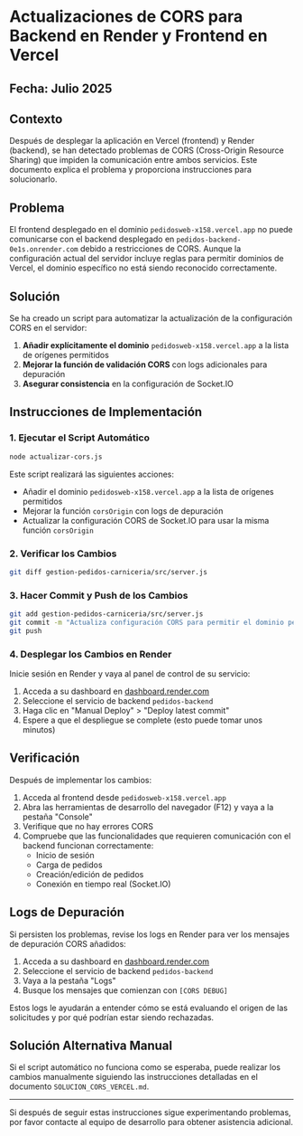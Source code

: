 # Actualizaciones de CORS para Backend en Render y Frontend en Vercel

## Fecha: Julio 2025

## Contexto

Después de desplegar la aplicación en Vercel (frontend) y Render (backend), se han detectado problemas de CORS (Cross-Origin Resource Sharing) que impiden la comunicación entre ambos servicios. Este documento explica el problema y proporciona instrucciones para solucionarlo.

## Problema

El frontend desplegado en el dominio `pedidosweb-x158.vercel.app` no puede comunicarse con el backend desplegado en `pedidos-backend-0e1s.onrender.com` debido a restricciones de CORS. Aunque la configuración actual del servidor incluye reglas para permitir dominios de Vercel, el dominio específico no está siendo reconocido correctamente.

## Solución

Se ha creado un script para automatizar la actualización de la configuración CORS en el servidor:

1. **Añadir explícitamente el dominio** `pedidosweb-x158.vercel.app` a la lista de orígenes permitidos
2. **Mejorar la función de validación CORS** con logs adicionales para depuración
3. **Asegurar consistencia** en la configuración de Socket.IO

## Instrucciones de Implementación

### 1. Ejecutar el Script Automático

```bash
node actualizar-cors.js
```

Este script realizará las siguientes acciones:
- Añadir el dominio `pedidosweb-x158.vercel.app` a la lista de orígenes permitidos
- Mejorar la función `corsOrigin` con logs de depuración
- Actualizar la configuración CORS de Socket.IO para usar la misma función `corsOrigin`

### 2. Verificar los Cambios

```bash
git diff gestion-pedidos-carniceria/src/server.js
```

### 3. Hacer Commit y Push de los Cambios

```bash
git add gestion-pedidos-carniceria/src/server.js
git commit -m "Actualiza configuración CORS para permitir el dominio pedidosweb-x158.vercel.app"
git push
```

### 4. Desplegar los Cambios en Render

Inicie sesión en Render y vaya al panel de control de su servicio:
1. Acceda a su dashboard en [dashboard.render.com](https://dashboard.render.com)
2. Seleccione el servicio de backend `pedidos-backend`
3. Haga clic en "Manual Deploy" > "Deploy latest commit"
4. Espere a que el despliegue se complete (esto puede tomar unos minutos)

## Verificación

Después de implementar los cambios:

1. Acceda al frontend desde `pedidosweb-x158.vercel.app`
2. Abra las herramientas de desarrollo del navegador (F12) y vaya a la pestaña "Console"
3. Verifique que no hay errores CORS
4. Compruebe que las funcionalidades que requieren comunicación con el backend funcionan correctamente:
   - Inicio de sesión
   - Carga de pedidos
   - Creación/edición de pedidos
   - Conexión en tiempo real (Socket.IO)

## Logs de Depuración

Si persisten los problemas, revise los logs en Render para ver los mensajes de depuración CORS añadidos:

1. Acceda a su dashboard en [dashboard.render.com](https://dashboard.render.com)
2. Seleccione el servicio de backend `pedidos-backend`
3. Vaya a la pestaña "Logs"
4. Busque los mensajes que comienzan con `[CORS DEBUG]`

Estos logs le ayudarán a entender cómo se está evaluando el origen de las solicitudes y por qué podrían estar siendo rechazadas.

## Solución Alternativa Manual

Si el script automático no funciona como se esperaba, puede realizar los cambios manualmente siguiendo las instrucciones detalladas en el documento `SOLUCION_CORS_VERCEL.md`.

---

Si después de seguir estas instrucciones sigue experimentando problemas, por favor contacte al equipo de desarrollo para obtener asistencia adicional.
